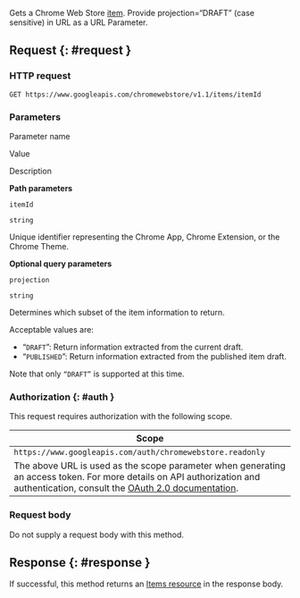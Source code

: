 Gets a Chrome Web Store [item](/docs/webstore/webstore_api/items/). Provide projection=“DRAFT” (case sensitive) in URL as a URL Parameter.

Request {: \#request }
----------------------

### HTTP request

    GET https://www.googleapis.com/chromewebstore/v1.1/items/itemId

### Parameters

Parameter name

Value

Description

**Path parameters**

`itemId`

`string`

Unique identifier representing the Chrome App, Chrome Extension, or the Chrome Theme.

**Optional query parameters**

`projection`

`string`

Determines which subset of the item information to return.  
  
Acceptable values are:

-   “`DRAFT`”: Return information extracted from the current draft.
-   “`PUBLISHED`”: Return information extracted from the published item draft.

Note that only `“DRAFT”` is supported at this time.

### Authorization {: \#auth }

This request requires authorization with the following scope.

<table><thead><tr class="header"><th>Scope</th></tr></thead><tbody><tr class="odd"><td><code>https://www.googleapis.com/auth/chromewebstore.readonly</code></td></tr><tr class="even"><td>The above URL is used as the scope parameter when generating an access token. For more details on API authorization and authentication, consult the <a href="https://developers.google.com/accounts/docs/OAuth2">OAuth 2.0 documentation</a>.</td></tr></tbody></table>

### Request body

Do not supply a request body with this method.

Response {: \#response }
------------------------

If successful, this method returns an [Items resource](/docs/webstore/webstore_api/items/#resource) in the response body.

